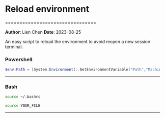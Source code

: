 # Reload environment
================================

**Author**: Lien Chen  **Date**: 2023-08-25

An easy script to reload the environment to avoid reopen a new session terminal.

### Powershell
```powershell
$env:Path = [System.Environment]::GetEnvironmentVariable("Path","Machine") + ";" + [System.Environment]::GetEnvironmentVariable("Path","User") 
```
---

### Bash
```bash
source ~/.bashrc
```

```bash
source YOUR_FILE
```
---

